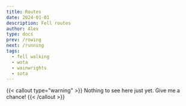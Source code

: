 ```yaml
---
title: Routes
date: 2024-01-01
description: Fell routes
author: Alex
type: docs
prev: /rowing
next: /running
tags:
  - fell walking
  - wota
  - wainwrights
  - sota
---
```

{{< callout type="warning" >}}
  Nothing to see here just yet. Give me a chance!
{{< /callout >}}